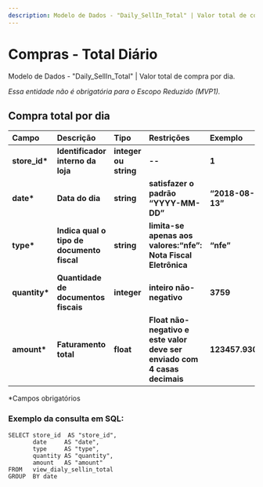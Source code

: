 ```yaml
---
description: Modelo de Dados - "Daily_SellIn_Total" | Valor total de compra por dia
---
```


# Compras - Total Diário

Modelo de Dados - "Daily\_SellIn\_Total" \| Valor total de compra por dia.

_Essa entidade não é obrigatória para o Escopo Reduzido \(MVP1\)._

## Compra total por dia

| Campo | Descrição | Tipo | Restrições | Exemplo |
| :--- | :--- | :--- | :--- | :--- |
| **store\_id\*** | **Identificador interno da loja** | **integer ou string** | **--** | **1** |
| **date\*** | **Data do dia** | **string** | **satisfazer o padrão “YYYY-MM-DD”** | **“2018-08-13”** |
| **type\*** | **Indica qual o tipo de documento fiscal** | **string** | **limita-se apenas aos valores:“nfe”: Nota Fiscal Eletrônica** | **“nfe”** |
| **quantity\*** | **Quantidade de documentos fiscais** | **integer** | **inteiro não-negativo** | **3759** |
| **amount\*** | **Faturamento total** | **float** | **Float não-negativo e este valor deve ser enviado com 4 casas decimais** | **123457.9300** |

\*Campos obrigatórios

### Exemplo da consulta em SQL:

```text
SELECT store_id  AS "store_id", 
       date     AS "date", 
       type     AS "type", 
       quantity AS "quantity", 
       amount   AS "amount" 
FROM   view_dialy_sellin_total 
GROUP  BY date
```

